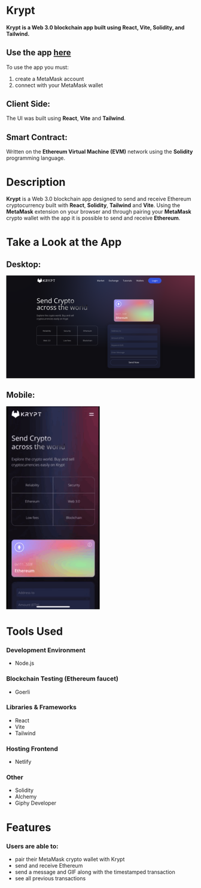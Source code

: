 # Krypt 

#### Krypt is a Web 3.0 blockchain app built using React, Vite, Solidity, and Tailwind.

## Use the app [here](https://krypt-transfers.netlify.app/)

To use the app you must:
1) create a MetaMask account
2) connect with your MetaMask wallet


## Client Side:
The UI was built using **React**, **Vite** and **Tailwind**.

## Smart Contract:
Written on the **Ethereum Virtual Machine (EVM)** network using the **Solidity** programming language.

# Description
**Krypt** is a Web 3.0 blockchain app designed to send and receive Ethereum cryptocurrency built with **React**, **Solidity**, **Tailwind** and **Vite**. Using the **MetaMask** extension on your browser and through pairing your **MetaMask** crypto wallet with the app it is possible to send and receive **Ethereum**. 

# Take a Look at the App



## Desktop:

<kbd>
<img src="readme-images/krypt.png" />
</kbd>




## Mobile:

<kbd>
<img src="readme-images/krypt.gif" width="250"/>
</kbd>

# Tools Used

### Development Environment
* Node.js

### Blockchain Testing (Ethereum faucet)
* Goerli

### Libraries & Frameworks
* React 
* Vite
* Tailwind 

### Hosting Frontend
* Netlify

### Other
* Solidity
* Alchemy
* Giphy Developer

# Features

### Users are able to:

* pair their MetaMask crypto wallet with Krypt
* send and receive Ethereum
* send a message and GIF along with the timestamped transaction
* see all previous transactions

</body>

